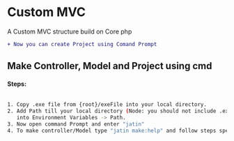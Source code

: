 # Custom MVC
A Custom MVC structure build on Core php
```diff
+ Now you can create Project using Comand Prompt
```





## Make Controller, Model and Project using cmd
#### Steps: 
```sh

1. Copy .exe file from {root}/exeFile into your local directory.
2. Add Path till your local directory (Node: you should not include .exe file in the path )
   into Environment Variables -> Path.
3. Now open command Prompt and enter "jatin"
4. To make controller/Model type "jatin make:help" and follow steps specified there.

```
